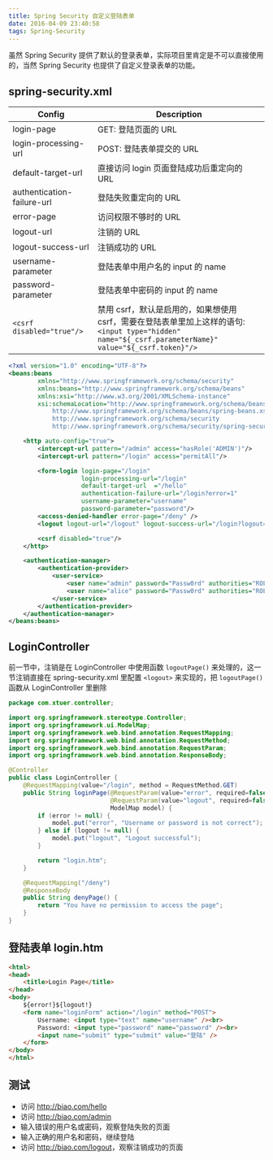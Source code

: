 ```yaml
---
title: Spring Security 自定义登陆表单
date: 2016-04-09 23:40:58
tags: Spring-Security
---
```


虽然 Spring Security 提供了默认的登录表单，实际项目里肯定是不可以直接使用的，当然 Spring Security 也提供了自定义登录表单的功能。

<!--more-->

## spring-security.xml
| Config | Description |
| ------ | ----------- |
| login-page | GET: 登陆页面的 URL |
| login-processing-url | POST: 登陆表单提交的 URL |
| default-target-url | 直接访问 login 页面登陆成功后重定向的 URL |
| authentication-failure-url | 登陆失败重定向的 URL |
| error-page | 访问权限不够时的 URL |
| logout-url | 注销的 URL |
| logout-success-url | 注销成功的 URL |
| username-parameter | 登陆表单中用户名的 input 的 name |
| password-parameter | 登陆表单中密码的 input 的 name |
| `<csrf disabled="true"/>` | 禁用 csrf，默认是启用的，如果想使用 csrf，需要在登陆表单里加上这样的语句:<br> `<input type="hidden" name="${_csrf.parameterName}" value="${_csrf.token}"/>` |

```xml
<?xml version="1.0" encoding="UTF-8"?>
<beans:beans
        xmlns="http://www.springframework.org/schema/security"
        xmlns:beans="http://www.springframework.org/schema/beans"
        xmlns:xsi="http://www.w3.org/2001/XMLSchema-instance"
        xsi:schemaLocation="http://www.springframework.org/schema/beans
            http://www.springframework.org/schema/beans/spring-beans.xsd
            http://www.springframework.org/schema/security
            http://www.springframework.org/schema/security/spring-security.xsd">

    <http auto-config="true">
        <intercept-url pattern="/admin" access="hasRole('ADMIN')"/>
        <intercept-url pattern="/login" access="permitAll"/>

        <form-login login-page="/login"
                    login-processing-url="/login"
                    default-target-url  ="/hello"
                    authentication-failure-url="/login?error=1"
                    username-parameter="username"
                    password-parameter="password"/>
        <access-denied-handler error-page="/deny" />
        <logout logout-url="/logout" logout-success-url="/login?logout=1" />

        <csrf disabled="true"/>
    </http>

    <authentication-manager>
        <authentication-provider>
            <user-service>
                <user name="admin" password="Passw0rd" authorities="ROLE_ADMIN"/>
                <user name="alice" password="Passw0rd" authorities="ROLE_USER"/>
            </user-service>
        </authentication-provider>
    </authentication-manager>
</beans:beans>
```

## LoginController
前一节中，注销是在 LoginController 中使用函数 `logoutPage()` 来处理的，这一节注销直接在 spring-security.xml 里配置 `<logout>` 来实现的，把 `logoutPage()` 函数从 LoginController 里删除

```java
package com.xtuer.controller;

import org.springframework.stereotype.Controller;
import org.springframework.ui.ModelMap;
import org.springframework.web.bind.annotation.RequestMapping;
import org.springframework.web.bind.annotation.RequestMethod;
import org.springframework.web.bind.annotation.RequestParam;
import org.springframework.web.bind.annotation.ResponseBody;

@Controller
public class LoginController {
    @RequestMapping(value="/login", method = RequestMethod.GET)
    public String loginPage(@RequestParam(value="error", required=false) String error,
                            @RequestParam(value="logout", required=false) String logout,
                            ModelMap model) {
        if (error != null) {
            model.put("error", "Username or password is not correct");
        } else if (logout != null) {
            model.put("logout", "Logout successful");
        }

        return "login.htm";
    }

    @RequestMapping("/deny")
    @ResponseBody
    public String denyPage() {
        return "You have no permission to access the page";
    }
}
```

## 登陆表单 login.htm

```html
<html>
<head>
    <title>Login Page</title>
</head>
<body>
    ${error!}${logout!}
    <form name="loginForm" action="/login" method="POST">
        Username: <input type="text" name="username" /><br>
        Password: <input type="password" name="password" /><br>
        <input name="submit" type="submit" value="登陆" />
    </form>
</body>
</html>
```

## 测试
* 访问 <http://biao.com/hello>
* 访问 <http://biao.com/admin>
* 输入错误的用户名或密码，观察登陆失败的页面
* 输入正确的用户名和密码，继续登陆
* 访问 <http://biao.com/logout>，观察注销成功的页面

